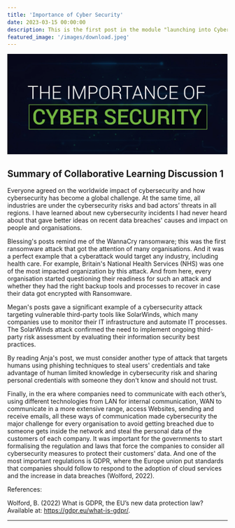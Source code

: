```yaml
---
title: 'Importance of Cyber Security'
date: 2023-03-15 00:00:00
description: This is the first post in the module "launching into Cyber Security" .
featured_image: '/images/download.jpeg'
---
```


![](/images/post1.png)

## Summary of Collaborative Learning Discussion 1

 Everyone agreed on the worldwide impact of cybersecurity and how cybersecurity has become a global challenge. At the same time, all industries are under the cybersecurity risks and bad actors’ threats in all regions. I have learned about new cybersecurity incidents I had never heard about that gave better ideas on recent data breaches' causes and impact on people and organisations.

Blessing's posts remind me of the WannaCry ransomware; this was the first ransomware attack that got the attention of many organisations. And it was a perfect example that a cyberattack would target any industry, including health care. For example, Britain's National Health Services (NHS) was one of the most impacted organization by this attack. And from here, every organisation started questioning their readiness for such an attack and whether they had the right backup tools and processes to recover in case their data got encrypted with Ransomware.

Megan's posts gave a significant example of a cybersecurity attack targeting vulnerable third-party tools like SolarWinds, which many companies use to monitor their IT infrastructure and automate IT processes. The SolarWinds attack confirmed the need to implement ongoing third-party risk assessment by evaluating their information security best practices. 

By reading Anja's post, we must consider another type of attack that targets humans using phishing techniques to steal users' credentials and take advantage of human limited knowledge in cybersecurity risk and sharing personal credentials with someone they don't know and should not trust. 

Finally, in the era where companies need to communicate with each other’s, using different technologies from LAN for internal communication, WAN to communicate in a more extensive range, access Websites, sending and receive emails, all these ways of communication made cybersecurity the major challenge for every organisation to avoid getting breached due to someone gets inside the network and steal the personal data of the customers of each company. It was important for the governments to start formalising the regulation and laws that force the companies to consider all cybersecurity measures to protect their customers' data.  And one of the most important regulations is GDPR, where the Europe union put standards that companies should follow to respond to the adoption of cloud services and the increase in data breaches (Wolford, 2022).

 

References:

Wolford, B. (2022) What is GDPR, the EU’s new data protection law? Available at: https://gdpr.eu/what-is-gdpr/.


---

